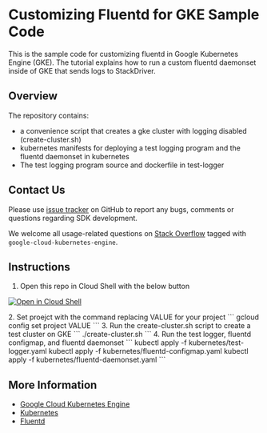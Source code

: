 # Customizing Fluentd for GKE Sample Code

This is the sample code for customizing fluentd in Google Kubernetes Engine (GKE). The tutorial explains how to run a custom fluentd daemonset inside of GKE that sends logs to StackDriver.

## Overview

The repository contains:
* a convenience script that creates a gke cluster with logging disabled (create-cluster.sh)
* kubernetes manifests for deploying a test logging program and the fluentd daemonset in kubernetes
* The test logging program source and dockerfile in test-logger

## Contact Us

Please use [issue tracker](https://github.com/GoogleCloudPlatform/kubernetes-engine-customize-fluentd/issues)
on GitHub to report any bugs, comments or questions regarding SDK development.

We welcome all usage-related questions on [Stack Overflow](http://stackoverflow.com/questions/tagged/google-customizing-fluentd-in-kubernetes-engine)
tagged with `google-cloud-kubernetes-engine`.

## Instructions
1. Open this repo in Cloud Shell with the below button 
<p>
  <a href="https://ssh.cloud.google.com/cloudshell/editor?cloudshell_git_repo=https://github.com/GoogleCloudPlatform/kubernetes-engine-customize-fluentd.git"><img alt="Open in Cloud Shell" src ="https://gstatic.com/cloudssh/images/open-btn.svg"></a>
</p>
2. Set proejct with the command replacing VALUE for your project
```
 gcloud config set project VALUE
```
3. Run the create-cluster.sh script to create a test cluster on GKE
```
./create-cluster.sh
```
4. Run the test logger, fluentd configmap, and fluentd daemonset
```
kubectl apply -f kubernetes/test-logger.yaml
kubectl apply -f kubernetes/fluentd-configmap.yaml
kubectl apply -f kubernetes/fluentd-daemonset.yaml
```

## More Information

* [Google Cloud Kubernetes Engine](https://cloud.google.com/kubernetes-engine/docs/)
* [Kubernetes](https://kubernetes.io/)
* [Fluentd](https://docs.fluentd.org/articles/quickstart)
